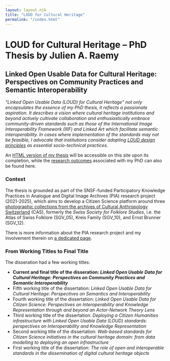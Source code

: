 ```yaml
---
layout: layout.njk
title: "LOUD for Cultural Heritage"
permalink: "/index.html"
---
```


# LOUD for Cultural Heritage – PhD Thesis by Julien A. Raemy

## Linked Open Usable Data for Cultural Heritage: Perspectives on Community Practices and Semantic Interoperability

_"Linked Open Usable Data (LOUD) for Cultural Heritage" not only encapsulates the essence of my PhD thesis, it reflects a passionate aspiration. It describes a vision where cultural heritage institutions and beyond actively cultivate collaboration and enthusiastically embrace community-driven standards such as those of the International Image Interoperability Framework (IIIF) and Linked Art which facilitate semantic interoperability. In cases where implementation of the standards may not be feasible, I advocate that institutions consider adopting <a href="https://linked.art/loud" target="_blank">LOUD design principles</a> as essential socio-technical practices._


An [HTML version of my thesis](thesis.html) will be accessible on this site upon its completion, while the [research outcomes](research.html) associated with my PhD can also be found here.


### Context

The thesis is grounded as part of the SNSF-funded Participatory Knowledge Practices in Analogue and Digital Image Archives (PIA) research project (2021-2025), which aims to develop a Citizen Science platform around three <a href="https://archiv.sgv-sstp.ch/" target="_blank">photographic collections from the archives of Cultural Anthropology Switzerland</a> (CAS), formerly the _Swiss Society for Folklore Studies_, i.e. the Atlas of Swiss Folklore (SGV_05), Kreis Family (SGV_10), and Ernst Brunner (SGV_12). 

There is more information about the PIA research project and my involvement therein on [a dedicated page](pia.html).

### From Working Titles to Final Title

The disseration had a few working titles: 

- **Current and final title of the disseration: _Linked Open Usable Data for Cultural Heritage: Perspectives on Community Practices and Semantic Interoperability_**
- Fifth working title of the dissertation: _Linked Open Usable Data for Cultural Heritage: Perspectives on Semantics and Interoperability_ 
- Fourth working title of the dissertation: _Linked Open Usable Data for Citizen Science: Perspectives on Interoperability and Knowledge Representation through and beyond an Actor-Network Theory Lens_
- Third working title of the dissertation: _Deploying a Citizen Humanities infrastructure with Linked Open Usable Data (LOUD) standards: perspectives on Interoperability and Knowledge Representation_
- Second working title of the dissertation: _Web-based standards for Citizen Science initiatives in the cultural heritage domain: from data modelling to deploying an open infrastructure_
- First working title of the dissertation: _The role of open and interoperable standards in the dissemination of digital cultural heritage objects_